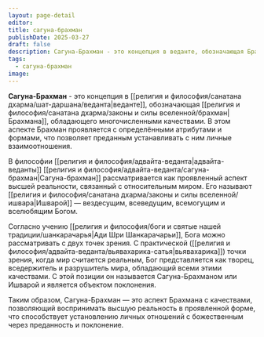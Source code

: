 ```yaml
---
layout: page-detail
editor: 
title: сагуна-брахман
publishDate: 2025-03-27
draft: false
description: Сагуна-Брахман - это концепция в веданте, обозначающая Брахмана, обладающего многочисленными качествами. В этом аспекте Брахман проявляется с определёнными атрибутами и формами, что позволяет преданным устанавливать с ним личные взаимоотношения. ​
tags:
  - сагуна-брахман
image:
---
```

**Сагуна-Брахман** - это концепция в [[религия и философия/санатана дхарма/шат-даршана/веданта|веданте]], обозначающая [[религия и философия/санатана дхарма/законы и силы вселенной/брахман|Брахмана]], обладающего многочисленными качествами. В этом аспекте Брахман проявляется с определёнными атрибутами и формами, что позволяет преданным устанавливать с ним личные взаимоотношения. ​

В философии [[религия и философия/адвайта-веданта|адвайта-веданты]] [[религия и философия/адвайта-веданта/сагуна-брахман|Cагуна-брахман]] рассматривается как проявленный аспект высшей реальности, связанный с относительным миром. Его называют [[религия и философия/санатана дхарма/законы и силы вселенной/ишвара|Ишварой]] — вездесущим, всеведущим, всемогущим и вселюбящим Богом. ​

Согласно учению [[религия и философия/боги и святые нашей традиции/шанкарачарья|Ади Шри Шанкарачарьи]], Бога можно рассматривать с двух точек зрения. С практической ([[религия и философия/адвайта-веданта/вьявахарика-сатья|вьявахарика]]) точки зрения, когда мир считается реальным, Бог представляется как творец, вседержитель и разрушитель мира, обладающий всеми этими качествами. С этой позиции он называется Сагуна-Брахманом или Ишварой и является объектом поклонения. ​

Таким образом, Сагуна-Брахман — это аспект Брахмана с качествами, позволяющий воспринимать высшую реальность в проявленной форме, что способствует установлению личных отношений с божественным через преданность и поклонение.